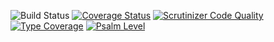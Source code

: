 ![Build Status](https://github.com/simplesamlphp/simplesamlphp-module-authorize/workflows/CI/badge.svg?branch=master)
[![Coverage Status](https://codecov.io/gh/simplesamlphp/simplesamlphp-module-authorize/branch/master/graph/badge.svg)](https://codecov.io/gh/simplesamlphp/simplesamlphp-module-authorize)
[![Scrutinizer Code Quality](https://scrutinizer-ci.com/g/simplesamlphp/simplesamlphp-module-authorize/badges/quality-score.png?b=master)](https://scrutinizer-ci.com/g/simplesamlphp/simplesamlphp-module-authorize/?branch=master)
[![Type Coverage](https://shepherd.dev/github/simplesamlphp/simplesamlphp-module-authorize/coverage.svg)](https://shepherd.dev/github/simplesamlphp/simplesamlphp-module-authorize)
[![Psalm Level](https://shepherd.dev/github/simplesamlphp/simplesamlphp-module-authorize/level.svg)](https://shepherd.dev/github/simplesamlphp/simplesamlphp-module-authorize)
